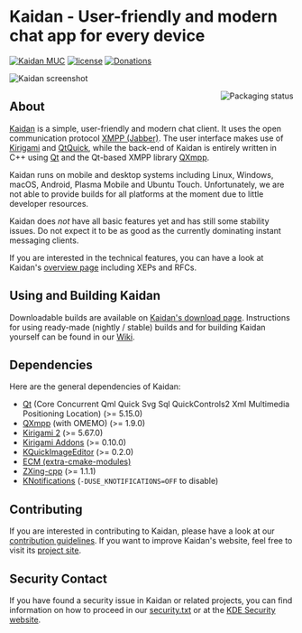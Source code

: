 <!--
SPDX-FileCopyrightText: 2016 Linus Jahn <lnj@kaidan.im>

SPDX-License-Identifier: CC0-1.0
-->

# Kaidan - User-friendly and modern chat app for every device

[![Kaidan MUC](https://search.jabbercat.org/api/1.0/badge?address=kaidan@muc.kaidan.im)](https://i.kaidan.im)
[![license](https://img.shields.io/badge/License-GPLv3%2B%20%2F%20CC%20BY--SA%204.0-blue.svg)](https://raw.githubusercontent.com/kaidanim/kaidan/master/LICENSE)
[![Donations](https://img.shields.io/liberapay/patrons/kaidan.svg?logo=liberapay)](https://liberapay.com/kaidan)

![Kaidan screenshot](https://www.kaidan.im/images/screenshot.png)

<a href="https://repology.org/project/kaidan/versions">
    <img src="https://repology.org/badge/vertical-allrepos/kaidan.svg" alt="Packaging status" align="right">
</a>

## About

[Kaidan][kaidan-website] is a simple, user-friendly and modern chat client. It
uses the open communication protocol [XMPP (Jabber)][xmpp]. The user interface
makes use of [Kirigami][kirigami-website] and [QtQuick][qtquick], while the
back-end of Kaidan is entirely written in C++ using [Qt][qt] and the Qt-based
XMPP library [QXmpp][qxmpp].

Kaidan runs on mobile and desktop systems including Linux, Windows, macOS,
Android, Plasma Mobile and Ubuntu Touch.
Unfortunately, we are not able to provide builds for all platforms at the moment
due to little developer resources.

Kaidan does *not* have all basic features yet and has still some stability
issues. Do not expect it to be as good as the currently dominating instant
messaging clients.

If you are interested in the technical features, you can have a
look at Kaidan's [overview page][overview] including XEPs and RFCs.

## Using and Building Kaidan

Downloadable builds are available on [Kaidan's download page][downloads].
Instructions for using ready-made (nightly / stable) builds and for building
Kaidan yourself can be found in our [Wiki][wiki].

## Dependencies

Here are the general dependencies of Kaidan:
 * [Qt][qt-build-sources] (Core Concurrent Qml Quick Svg Sql QuickControls2 Xml Multimedia Positioning Location) (>= 5.15.0)
 * [QXmpp][qxmpp] (with OMEMO) (>= 1.9.0)
 * [Kirigami 2][kirigami-repo] (>= 5.67.0)
 * [Kirigami Addons][kirigami-addons] (>= 0.10.0)
 * [KQuickImageEditor][kquickimageeditor] (>= 0.2.0)
 * [ECM (extra-cmake-modules)][ecm]
 * [ZXing-cpp][zxing-cpp] (>= 1.1.1)
 * [KNotifications][knotifications] (`-DUSE_KNOTIFICATIONS=OFF` to disable)

## Contributing

If you are interested in contributing to Kaidan, please have a look at our
[contribution guidelines][contributing]. If you want to improve Kaidan's
website, feel free to visit its [project site][kaidan-website-repo].

## Security Contact

If you have found a security issue in Kaidan or related projects, you can find
information on how to proceed in our [security.txt][securitytxt] or at the
[KDE Security website][kdesecurity].

[contributing]: CONTRIBUTING.md
[downloads]: https://www.kaidan.im/download/
[ecm]: https://api.kde.org/ecm/manual/ecm.7.html
[kaidan-website]: https://kaidan.im
[kaidan-website-repo]: https://invent.kde.org/websites/kaidan-im
[kirigami-addons]: https://invent.kde.org/libraries/kirigami-addons
[kirigami-repo]: https://invent.kde.org/frameworks/kirigami
[kirigami-website]: https://kde.org/products/kirigami/
[knotifications]: https://api.kde.org/frameworks/knotifications/html/index.html
[kquickimageeditor]: https://invent.kde.org/libraries/kquickimageeditor
[qt]: https://www.qt.io/
[qt-build-sources]: https://doc.qt.io/qt-5/build-sources.html
[qtquick]: https://wiki.qt.io/Qt_Quick
[qxmpp]: https://github.com/qxmpp-project/qxmpp
[wiki]: https://invent.kde.org/network/kaidan/-/wikis/home
[overview]: https://xmpp.org/software/clients/kaidan/
[xmpp]: https://xmpp.org
[zxing-cpp]: https://github.com/nu-book/zxing-cpp
[securitytxt]: https://www.kaidan.im/.well-known/security.txt
[kdesecurity]: https://kde.org/info/security/
